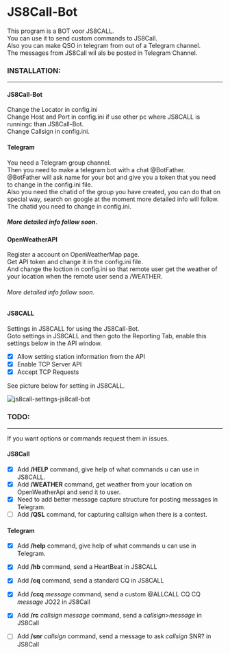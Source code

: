 # JS8Call-Bot
This program is a BOT voor JS8CALL.<br> 
You can use it to send custom commands to JS8Call.<br>
Also you can make QSO in telegram from out of a Telegram channel.<br>
The messages from JS8Call wil als be posted in Telegram Channel.<br>


### INSTALLATION:
---

#### JS8Call-Bot

Change the Locator in config.ini<br>
Change Host and Port in config.ini if use other pc where JS8CALL is runningc than JS8Call-Bot.<br>
Change Callsign in config.ini.<br>

#### Telegram

You need a Telegram group channel.<br>
Then you need to make a telegram bot with a chat @BotFather.<br>
@BotFather will ask name for your bot and give you a token that you need to change in the config.ini file.<br>
Also you need the chatid of the group you have created, you can do that on<br>
special way, search on google at the moment more detailed info will follow.<br>
The chatid you need to change in config.ini.<br>

##### More detailed info follow soon.


#### OpenWeatherAPI

Register a account on OpenWeatherMap page.<br>
Get API token and change it in the config.ini file.<br>
And change the loction in config.ini so that remote user get the weather of your location when the remote user send a /WEATHER.<br>

###### More detailed info follow soon.


#### JS8CALL 

Settings in JS8CALL for using the JS8Call-Bot.<br>
Goto settings in JS8CALL and then goto the Reporting Tab, enable this settings below in the API window.<br>

- [x] Allow setting station information from the API
- [x] Enable TCP Server API
- [x] Accept TCP Requests

See picture below for setting in JS8CALL.<br>

![js8call-settings-js8call-bot](https://user-images.githubusercontent.com/60797474/199588064-5dd681f6-984e-4e30-874b-0bb7659e6045.png)


### TODO:
---

If you want options or commands request them in issues.<br>

#### JS8Call

- [x] Add **/HELP** command, give help of what commands u can use in JS8CALL. 
- [x] Add **/WEATHER** command, get weather from your location on OpenWeatherApi and send it to user.
- [x] Need to add better message capture structure for posting messages in Telegram.
- [ ] Add **/QSL** command, for capturing callsign when there is a contest.

#### Telegram

- [x] Add **/help** command, give help of what commands u can use in Telegram.
- [x] Add **/hb** command, send a HeartBeat in JS8CALL
- [x] Add **/cq** command, send a standard CQ in JS8CALL
- [x] Add **/ccq** *message* command, send a custom @ALLCALL CQ CQ *message* JO22 in JS8Call
- [x] Add **/rc** *callsign* *message* command, send a *callsign*>*message* in JS8Call
- [ ] Add **/snr** *callsign* command, send a message to ask *callsign* SNR? in JS8Call



